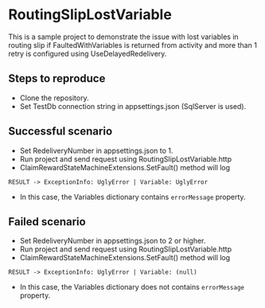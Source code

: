 # RoutingSlipLostVariable

This is a sample project to demonstrate the issue with lost variables in routing slip if FaultedWithVariables is returned from activity and 
more than 1 retry is configured using UseDelayedRedelivery.

## Steps to reproduce

- Clone the repository.
- Set TestDb connection string in appsettings.json (SqlServer is used).

## Successful scenario

- Set RedeliveryNumber in appsettings.json to 1.
- Run project and send request using RoutingSlipLostVariable.http
- ClaimRewardStateMachineExtensions.SetFault() method will log 
```
RESULT -> ExceptionInfo: UglyError | Variable: UglyError
```
- In this case, the Variables dictionary contains `errorMessage` property.

## Failed scenario

- Set RedeliveryNumber in appsettings.json to 2 or higher.
- Run project and send request using RoutingSlipLostVariable.http
- ClaimRewardStateMachineExtensions.SetFault() method will log 
```
RESULT -> ExceptionInfo: UglyError | Variable: (null)
```
- In this case, the Variables dictionary does not contains `errorMessage` property.
